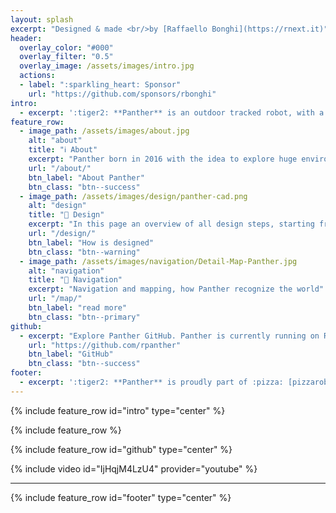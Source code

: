 ```yaml
---
layout: splash
excerpt: "Designed & made <br/>by [Raffaello Bonghi](https://rnext.it)"
header:
  overlay_color: "#000"
  overlay_filter: "0.5"
  overlay_image: /assets/images/intro.jpg
  actions:
  - label: ":sparkling_heart: Sponsor"
    url: "https://github.com/sponsors/rbonghi"
intro: 
  - excerpt: ':tiger2: **Panther** is an outdoor tracked robot, with a [ZED2](https://www.stereolabs.com/zed-2/) stereocamera and an NVIDIA Jetson [AGX Xavier](https://developer.nvidia.com/embedded/jetson-agx-xavier-developer-kit), this robot can interact with all objects around it.'
feature_row:
  - image_path: /assets/images/about.jpg
    alt: "about"
    title: "ℹ️ About"
    excerpt: "Panther born in 2016 with the idea to explore huge environments outdoor"
    url: "/about/"
    btn_label: "About Panther"
    btn_class: "btn--success"
  - image_path: /assets/images/design/panther-cad.png
    alt: "design"
    title: "📐 Design"
    excerpt: "In this page an overview of all design steps, starting from the track to the frame"
    url: "/design/"
    btn_label: "How is designed"
    btn_class: "btn--warning"
  - image_path: /assets/images/navigation/Detail-Map-Panther.jpg
    alt: "navigation"
    title: "📍 Navigation"
    excerpt: "Navigation and mapping, how Panther recognize the world"
    url: "/map/"
    btn_label: "read more"
    btn_class: "btn--primary"
github:
  - excerpt: "Explore Panther GitHub. Panther is currently running on ROS melodic"
    url: "https://github.com/rpanther"
    btn_label: "GitHub"
    btn_class: "btn--success"
footer: 
  - excerpt: ':tiger2: **Panther** is proudly part of :pizza: [pizzarobotics](https://pizzarobotics.org) community'
---
```


{% include feature_row id="intro" type="center" %}

{% include feature_row %}

{% include feature_row id="github" type="center" %}

{% include video id="IjHqjM4LzU4" provider="youtube" %}

----------

{% include feature_row id="footer" type="center" %}

